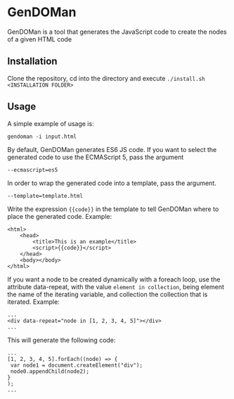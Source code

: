 # GenDOMan

GenDOMan is a tool that generates the JavaScript code to create the nodes of a given HTML code

## Installation

Clone the repository, cd into the directory and execute ```./install.sh <INSTALLATION FOLDER>```

## Usage

A simple example of usage is:

```
gendoman -i input.html
```

By default, GenDOMan generates ES6 JS code. If you want to select the generated code to use the ECMAScript 5, pass the
argument
```
--ecmascript=es5
```

In order to wrap the generated code into a template, pass the argument. 
```
--template=template.html
```
Write the expression ```{{code}}``` in the template to tell GenDOMan where to place the generated code. Example:

```
<html>
    <head>
        <title>This is an example</title>
        <script>{{code}}</script>
    </head>
    <body></body>
</html>
```

If you want a node to be created dynamically with a foreach loop, use the attribute data-repeat,
with the value ```element in collection```, being element the name of the iterating variable, and collection
 the collection that is iterated. Example:
 ```
 ...
 <div data-repeat="node in [1, 2, 3, 4, 5]"></div>
 ...
 ```
 This will generate the following code:
 ```
 ...
 [1, 2, 3, 4, 5].forEach((node) => {
  var node1 = document.createElement("div");
  node0.appendChild(node2);
 }
 );
 ...
 ```
